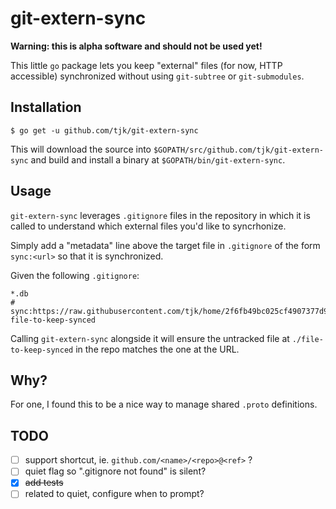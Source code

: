# git-extern-sync

**Warning: this is alpha software and should not be used yet!**

This little `go` package lets you keep "external" files (for now, HTTP
accessible) synchronized without using `git-subtree` or `git-submodules`.

## Installation

```
$ go get -u github.com/tjk/git-extern-sync
```

This will download the source into
`$GOPATH/src/github.com/tjk/git-extern-sync` and build and install a
binary at `$GOPATH/bin/git-extern-sync`.

## Usage

`git-extern-sync` leverages `.gitignore` files in the repository in
which it is called to understand which external files you'd like to
syncrhonize.

Simply add a "metadata" line above the target file in `.gitignore` of
the form `sync:<url>` so that it is synchronized.

Given the following `.gitignore`:

```
*.db
# sync:https://raw.githubusercontent.com/tjk/home/2f6fb49bc025cf4907377d99df39abe593ca5890/README.md
file-to-keep-synced
```

Calling `git-extern-sync` alongside it will ensure the untracked file
at `./file-to-keep-synced` in the repo matches the one at the URL.

## Why?

For one, I found this to be a nice way to manage shared `.proto`
definitions.

## TODO

- [ ] support shortcut, ie. `github.com/<name>/<repo>@<ref>` ?
- [ ] quiet flag so ".gitignore not found" is silent?
- [x] ~~add tests~~
- [ ] related to quiet, configure when to prompt?
